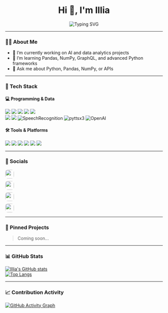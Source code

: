 <h1 align="center">Hi 👋, I'm Illia</h1>
<p align="center">
  <img src="https://readme-typing-svg.herokuapp.com?font=Fira+Code&duration=3000&pause=1000&color=58A6FF&center=true&vCenter=true&width=600&lines=Python+developer+focused+on+data+analysis;Learning+GraphQL+%7C+NumPy+%7C+Pandas+%7C+Django" alt="Typing SVG" />
</p>

---

### 👨‍💻 About Me

- 🔭 I’m currently working on AI and data analytics projects  
- 🌱 I’m learning Pandas, NumPy, GraphQL, and advanced Python frameworks  
- 💬 Ask me about Python, Pandas, NumPy, or APIs  

---

### 🧠 Tech Stack

#### 💻 Programming & Data
<p>
  <img src="https://img.shields.io/badge/Python%20Basics-3670A0?style=for-the-badge&logo=python&logoColor=white"/>
  <img src="https://img.shields.io/badge/Pandas-150458?style=for-the-badge&logo=pandas&logoColor=white"/>
  <img src="https://img.shields.io/badge/Numpy-013243?style=for-the-badge&logo=numpy&logoColor=white"/>
  <img src="https://img.shields.io/badge/Django-092E20?style=for-the-badge&logo=django&logoColor=white"/>
  <img src="https://img.shields.io/badge/GraphQL-E10098?style=for-the-badge&logo=graphql&logoColor=white"/>
  <br>
  <img src="https://img.shields.io/badge/PySpark-FDEE21?style=for-the-badge&logo=apachespark&logoColor=black"/>
  <img src="https://img.shields.io/badge/AWS-232F3E?style=for-the-badge&logo=amazonaws&logoColor=white"/>
  <img src="https://img.shields.io/badge/SpeechRecognition-FF9800?style=for-the-badge&logo=google&logoColor=white" alt="SpeechRecognition"/>
  <img src="https://img.shields.io/badge/pyttsx3-4CAF50?style=for-the-badge&logo=python&logoColor=white" alt="pyttsx3"/>
  <img src="https://img.shields.io/badge/OpenAI-412991?style=for-the-badge&logo=openai&logoColor=white" alt="OpenAI"/>
</p>


#### 🛠️ Tools & Platforms
<p>
  <img src="https://img.shields.io/badge/Jupyter-F37626?style=for-the-badge&logo=jupyter&logoColor=white"/>
  <img src="https://img.shields.io/badge/Linux-FCC624?style=for-the-badge&logo=linux&logoColor=black"/>
  <img src="https://img.shields.io/badge/Bash-2E2E2E?style=for-the-badge&logo=gnubash&logoColor=white"/>
  <img src="https://img.shields.io/badge/WordPress-21759B?style=for-the-badge&logo=wordpress&logoColor=white"/>
  <img src="https://img.shields.io/badge/Blender-F5792A?style=for-the-badge&logo=blender&logoColor=white"/>
  <img src="https://img.shields.io/badge/Git-F05032?style=for-the-badge&logo=git&logoColor=white"/>
</p>

---

### 🔗 Socials

<div align="left">
  <a href="https://t.me/Illianarizhniy" target="_blank" style="margin-bottom: 8px; display: inline-block;">
    <img src="https://img.shields.io/badge/Telegram-2CA5E0?style=flat&logo=telegram&logoColor=white" 
         style="border-radius: 8px; height: 28px;" />
  </a><br>

  <a href="https://instagram.com/your_username" target="_blank" style="margin-bottom: 8px; display: inline-block;">
    <img src="https://img.shields.io/badge/Instagram-E4405F?style=flat&logo=instagram&logoColor=white" 
         style="border-radius: 8px; height: 28px;" />
  </a><br>

  <a href="https://discord.com/users/1089283491428044862" target="_blank" style="margin-bottom: 8px; display: inline-block;">
    <img src="https://img.shields.io/badge/Discord-5865F2?style=flat&logo=discord&logoColor=white" 
     style="border-radius: 8px; height: 28px;" />
  </a><br>

  <a href="mailto:narighillya@gmail.com" style="display: inline-block;">
    <img src="https://img.shields.io/badge/Email-D14836?style=flat&logo=gmail&logoColor=white" 
         style="border-radius: 8px; height: 28px;" />
  </a>
</div>



---

### 📌 Pinned Projects

> Coming soon...

---

### 📊 GitHub Stats

[![Illia's GitHub stats](https://github-readme-stats.vercel.app/api?username=IlliaNarigh&show_icons=true&theme=radical)](https://github.com/IlliaNarigh)  
[![Top Langs](https://github-readme-stats.vercel.app/api/top-langs/?username=IlliaNarigh&layout=compact&theme=radical)](https://github.com/IlliaNarigh)

---

### 📈 Contribution Activity

[![GitHub Activity Graph](https://github-readme-activity-graph.vercel.app/graph?username=IlliaNarigh&bg_color=1a1b27&color=58a6ff&line=58a6ff&point=ffffff&area=true&hide_border=true)](https://github.com/IlliaNarigh)

